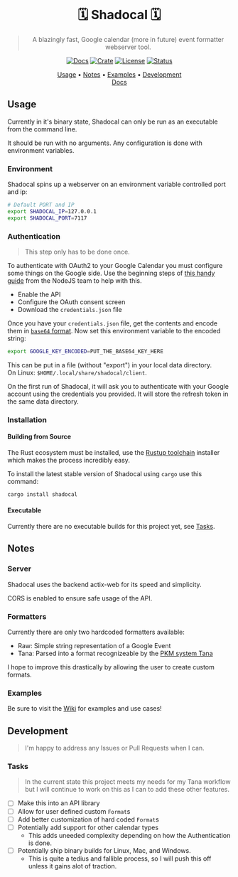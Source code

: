 </div>

<div align="center">

<br>

# 🗓️ Shadocal 🗓️

> A blazingly fast, Google calendar (more in future) event formatter webserver tool.

<a href="https://docs.rs/phantom-editor/latest/phantom/"> ![Docs](https://img.shields.io/docsrs/phantom-editor?color=37d4a7&logo=rust&style=for-the-badge)</a>
<a href="https://crates.io/crates/asset-derive"> ![Crate](https://img.shields.io/crates/v/phantom-editor?color=ff4971&style=for-the-badge)</a>
<a href="/LICENSE"> ![License](https://img.shields.io/badge/license-GPL%20v3-blueviolet?style=for-the-badge)</a>
<a href="#development"> ![Status](https://img.shields.io/badge/status-WIP-informational?style=for-the-badge&color=ff69b4) </a>

[Usage](#usage)
•
[Notes](#notes)
•
[Examples](#examples)
•
[Development](#development)
<br>
[Docs](https://docs.rs/shadocal/latest/shadocal/)

</div>

## Usage

Currently in it's binary state, Shadocal can only be run as an executable from the command line.

It should be run with no arguments. Any configuration is done with environment variables.

### Environment

Shadocal spins up a webserver on an environment variable controlled port and ip:
```bash
# Default PORT and IP
export SHADOCAL_IP=127.0.0.1
export SHADOCAL_PORT=7117
```

### Authentication

> This step only has to be done once.

To authenticate with OAuth2 to your Google Calendar you must configure some things on the Google side. 
Use the beginning steps of [this handy guide](https://developers.google.com/calendar/api/quickstart/nodejs) from the NodeJS team to help with this.

- Enable the API
- Configure the OAuth consent screen
- Download the `credentials.json` file

Once you have your `credentials.json` file, get the contents and encode them in [`base64` format](https://www.base64encode.org/).
Now set this environment variable to the encoded string:
```bash
export GOOGLE_KEY_ENCODED=PUT_THE_BASE64_KEY_HERE
```

This can be put in a file (without "export") in your local data directory.  
On Linux: `$HOME/.local/share/shadocal/client`.

On the first run of Shadocal, it will ask you to authenticate with your Google account using the credentials you provided. It will store the refresh token in the same data directory.

### Installation

#### Building from Source

The Rust ecosystem must be installed, use the [Rustup toolchain](https://rustup.rs/) installer which makes the process incredibly easy.

To install the latest stable version of Shadocal using `cargo` use this command:
```rust
cargo install shadocal
```

#### Executable

Currently there are no executable builds for this project yet, see [Tasks](#tasks).


## Notes

### Server

Shadocal uses the backend actix-web for its speed and simplicity.

CORS is enabled to ensure safe usage of the API.

### Formatters

Currently there are only two hardcoded formatters available:
- Raw: Simple string representation of a Google Event
- Tana: Parsed into a format recognizeable by the [PKM system Tana](https://tana.inc)

I hope to improve this drastically by allowing the user to create custom formats.


### Examples

Be sure to visit the [Wiki](https://github.com/Shadorain/ShadoGCal/wiki) for examples and use cases!


## Development

> I'm happy to address any Issues or Pull Requests when I can.

### Tasks

> In the current state this project meets my needs for my Tana workflow but I
> will continue to work on this as I can to add these other features.

- [ ] Make this into an API library
- [ ] Allow for user defined custom `Format`s
- [ ] Add better customization of hard coded `Format`s
- [ ] Potentially add support for other calendar types
  - This adds uneeded complexity depending on how the Authentication is done.
- [ ] Potentially ship binary builds for Linux, Mac, and Windows.
  - This is quite a tedius and fallible process, so I will push this off unless it gains alot of traction.

